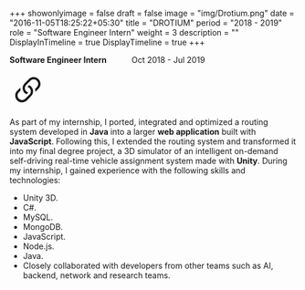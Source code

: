 +++
showonlyimage = false
draft = false
image = "img/Drotium.png"
date = "2016-11-05T18:25:22+05:30"
title = "DROTIUM"
period = "2018 - 2019"
role = "Software Engineer Intern"
weight = 3
description = ""
DisplayInTimeline = true
DisplayTimeline = true
+++

**Software Engineer Intern** &emsp;&emsp;&nbsp;&nbsp; Oct 2018 - Jul 2019  

<div class="platforms">
<a href="https://www.drotium.ai/" class="platform-logo" target="_blank">
	<svg xmlns="http://www.w3.org/2000/svg" width="64" height="64" fill="currentColor" class="bi bi-link-45deg" viewBox="0 0 16 16">
	  <path d="M4.715 6.542 3.343 7.914a3 3 0 1 0 4.243 4.243l1.828-1.829A3 3 0 0 0 8.586 5.5L8 6.086a1 1 0 0 0-.154.199 2 2 0 0 1 .861 3.337L6.88 11.45a2 2 0 1 1-2.83-2.83l.793-.792a4 4 0 0 1-.128-1.287z"/>
	  <path d="M6.586 4.672A3 3 0 0 0 7.414 9.5l.775-.776a2 2 0 0 1-.896-3.346L9.12 3.55a2 2 0 1 1 2.83 2.83l-.793.792c.112.42.155.855.128 1.287l1.372-1.372a3 3 0 1 0-4.243-4.243z"/>
	</svg>
</a>

</div>

As part of my internship, I ported, integrated and optimized a routing system developed in **Java** into a larger **web application** built with **JavaScript**. 
Following this, I extended the routing system and transformed it into my final degree project, a 3D simulator of an intelligent on-demand self-driving real-time vehicle assignment system 
made with **Unity**. During my internship, I gained experience with the following skills and technologies:
* Unity 3D.
* C#.
* MySQL.
* MongoDB.
* JavaScript.
* Node.js.
* Java.
* Closely collaborated with developers from other teams such as AI, backend, network and research teams.
